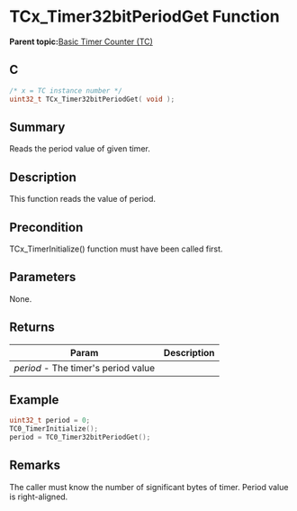 # TCx\_Timer32bitPeriodGet Function

**Parent topic:**[Basic Timer Counter \(TC\)](GUID-D805E0EA-6923-41A3-A27E-5A159783D12C.md)

## C

```c
/* x = TC instance number */
uint32_t TCx_Timer32bitPeriodGet( void );
```

## Summary

Reads the period value of given timer.

## Description

This function reads the value of period.

## Precondition

TCx\_TimerInitialize\(\) function must have been called first.

## Parameters

None.

## Returns

|Param|Description|
|-----|-----------|
|*period* - The timer's period value| |

## Example

```c
uint32_t period = 0;
TC0_TimerInitialize();
period = TC0_Timer32bitPeriodGet();
```

## Remarks

The caller must know the number of significant bytes of timer. Period value is right-aligned.

